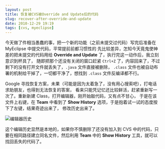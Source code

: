 ```yaml
---
layout: post
title: 恢复被CVS被Override and Update后的代码
slug: recover-after-override-and-update
date: 2010-12-29 19:19
tags: [cvs, myeclipse]
---
```


今天做了件相当愚蠢的事，把一个新的功能（之前未提交过代码）写完后准备在 MyEclipse 中提交代码，平常提前前都习惯性的
先比较差异，怎知今天竟鬼使神差的把未提交的代码用给 **Override and Update** 了，执行完这一动作后，我立刻意识到杯具了，
随即把那个还没有关闭的窗口赶紧 `Ctrl+Z` 了，内容回来了，不过剩下的没有打开文件就丢失了，`.java` 文件直接被删除，
`.class` 文件也被自动布署的机制给干掉了，一切都干净了，想找到 `.class` 文件反编译都不行。

Google 寻找恢复方案，未果（可能是因为太着急了，没有用心搜索吧），打电话求助朋友，也得到无法恢复的答案，
看来只能凭记忆还比较鲜活，赶紧重新写一次了。重新新建 Class，打开编辑器，刚开始敲代码，又有点不甘心，
于是在该文件上右键，在 **Team** 中看到了 **Show History** 选项，于是抱着试一试的态度按下了左键，结果奇迹出来了，
修改历史出来了。

![编辑器历史](http://pic.yupoo.com/greatghoul_v/AJuwVm5A/zTFkK.png)

这个编辑历史显然是本地的，如果你不慎删除了还没有加入到 CVS 中的代码，只要在相同路径建立同名文件，然后利用 **Team** 
中的 **Show History** 工具，就可以找回丢失的代码了。

